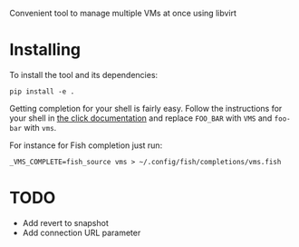 Convenient tool to manage multiple VMs at once using libvirt

# Installing

To install the tool and its dependencies:

```
pip install -e .
```

Getting completion for your shell is fairly easy.
Follow the instructions for your shell in [the click documentation](https://click.palletsprojects.com/en/8.0.x/shell-completion/#enabling-completion) and replace `FOO_BAR` with `VMS` and `foo-bar` with `vms`.

For instance for Fish completion just run:

```
_VMS_COMPLETE=fish_source vms > ~/.config/fish/completions/vms.fish
```

# TODO

* Add revert to snapshot
* Add connection URL parameter

